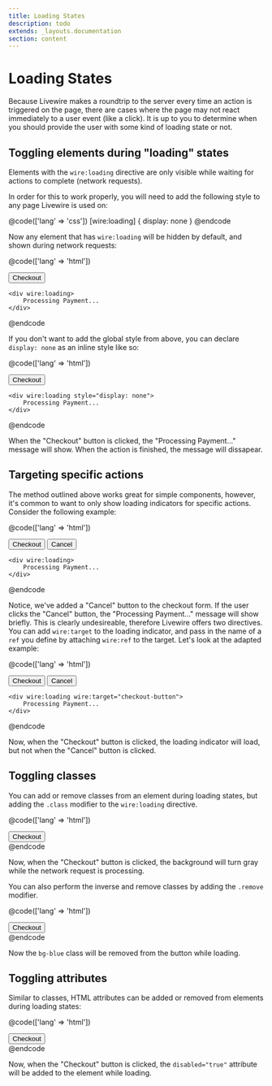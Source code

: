 ```yaml
---
title: Loading States
description: todo
extends: _layouts.documentation
section: content
---
```


# Loading States

Because Livewire makes a roundtrip to the server every time an action is triggered on the page, there are cases where the page may not react immediately to a user event (like a click). It is up to you to determine when you should provide the user with some kind of loading state or not.

## Toggling elements during "loading" states

Elements with the `wire:loading` directive are only visible while waiting for actions to complete (network requests).

In order for this to work properly, you will need to add the following style to any page Livewire is used on:

@code(['lang' => 'css'])
[wire\:loading] {
    display: none
}
@endcode

Now any element that has `wire:loading` will be hidden by default, and shown during network requests:

@code(['lang' => 'html'])
<div>
    <button wire:click="checkout">Checkout</button>

    <div wire:loading>
        Processing Payment...
    </div>
</div>
@endcode

If you don't want to add the global style from above, you can declare `display: none` as an inline style like so:

@code(['lang' => 'html'])
<div>
    <button wire:click="checkout">Checkout</button>

    <div wire:loading style="display: none">
        Processing Payment...
    </div>
</div>
@endcode

When the "Checkout" button is clicked, the "Processing Payment..." message will show. When the action is finished, the message will dissapear.

## Targeting specific actions
The method outlined above works great for simple components, however, it's common to want to only show loading indicators for specific actions. Consider the following example:

@code(['lang' => 'html'])
<div>
    <button wire:click="checkout">Checkout</button>
    <button wire:click="cancel">Cancel</button>

    <div wire:loading>
        Processing Payment...
    </div>
</div>
@endcode

Notice, we've added a "Cancel" button to the checkout form. If the user clicks the "Cancel" button, the "Processing Payment..." message will show briefly. This is clearly undesireable, therefore Livewire offers two directives. You can add `wire:target` to the loading indicator, and pass in the name of a `ref` you define by attaching `wire:ref` to the target. Let's look at the adapted example:

@code(['lang' => 'html'])
<div>
    <button wire:click="checkout" wire:ref="checkout-button">Checkout</button>
    <button wire:click="cancel">Cancel</button>

    <div wire:loading wire:target="checkout-button">
        Processing Payment...
    </div>
</div>
@endcode

Now, when the "Checkout" button is clicked, the loading indicator will load, but not when the "Cancel" button is clicked.

## Toggling classes

You can add or remove classes from an element during loading states, but adding the `.class` modifier to the `wire:loading` directive.

@code(['lang' => 'html'])
<div>
    <button wire:click="checkout" wire:loading.class="bg-gray">
        Checkout
    </button>
</div>
@endcode

Now, when the "Checkout" button is clicked, the background will turn gray while the network request is processing.

You can also perform the inverse and remove classes by adding the `.remove` modifier.

@code(['lang' => 'html'])
<div>
    <button wire:click="checkout" wire:loading.class.remove="bg-blue" class="bg-blue">
        Checkout
    </button>
</div>
@endcode

Now the `bg-blue` class will be removed from the button while loading.

## Toggling attributes

Similar to classes, HTML attributes can be added or removed from elements during loading states:

@code(['lang' => 'html'])
<div>
    <button wire:click="checkout" wire:loading.attr="disabled">
        Checkout
    </button>
</div>
@endcode

Now, when the "Checkout" button is clicked, the `disabled="true"` attribute will be added to the element while loading.

